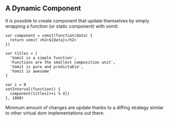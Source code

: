 ## A Dynamic Component

It is possible to create component that update themselves by simply wrapping a function (or static component) with vomit.


```vomit
var component = vomit(function(data) {
  return vomit`<h2>${data}</h2>`
})

var titles = [
  'Vomit is a simple function',
  'Functions are the smallest composition unit',
  'Vomit is pure and predictable',
  'Vomit is awesome'
]

var i = 0
setInterval(function() {
  component(titles[++i % 4])
}, 1000)
```

Minimum amount of changes are update thanks to a diffing strategy similar to other virtual dom implementations out there.
